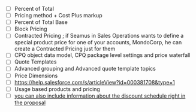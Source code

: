 - [ ] Percent of Total
- [ ] Pricing method + Cost Plus markup
- [ ] Percent of Total Base
- [ ] Block Pricing
- [ ] Contracted Pricing ; if Seamus in Sales Operations wants to define a special product price for one of your accounts, MondoCorp, he can create a Contracted Pricing just for them
- [ ] CPQ object data model, CPQ package level settings and price waterfall
- [ ] Quote Templates
- [ ] Advanced grouping and Advanced quote template topics
- [ ] Price Dimensions
- [ ] https://help.salesforce.com/s/articleView?id=000381708&type=1
- [ ] Usage based products and pricing
- [ ] [you can also include information about the discount schedule right in the proposal](https://trailhead.salesforce.com/content/learn/modules/discounting-tools-in-salesforce-cpq/set-up-volume-based-discount-schedules?trailmix_creator_id=strailhead&trailmix_slug=prepare-for-your-salesforce-cpq-specialist-credential) 